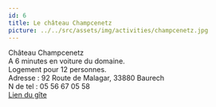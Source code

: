 ```yaml
---
id: 6
title: Le château Champcenetz
picture: ../../src/assets/img/activities/champcenetz.jpg
---
```

Château Champcenetz  
A 6 minutes en voiture du domaine.  
Logement pour 12 personnes.  
Adresse : 92 Route de Malagar, 33880 Baurech  
N de tel : 05 56 67 05 58  
[Lien du gîte](https://www.booking.com/hotel/fr/chateau-champcenetz.fr.html)
